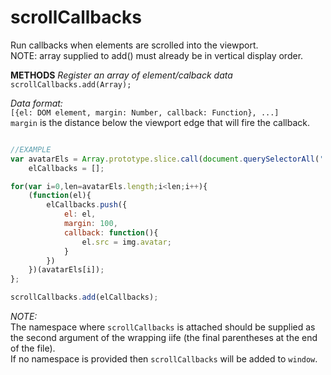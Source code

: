 scrollCallbacks
===============

Run callbacks when elements are scrolled into the viewport.  
NOTE: array supplied to add() must already be in vertical display order.  

**METHODS**
*Register an array of element/calback data*  
`scrollCallbacks.add(Array);`

*Data format:*  
`[{el: DOM element, margin: Number, callback: Function}, ...]`  
`margin` is the distance below the viewport edge that will fire the callback.


```javascript

//EXAMPLE
var avatarEls = Array.prototype.slice.call(document.querySelectorAll('.avatar')),
	elCallbacks = [];

for(var i=0,len=avatarEls.length;i<len;i++){
	(function(el){
		elCallbacks.push({
			el: el,
			margin: 100,
			callback: function(){
				el.src = img.avatar;
			}
		})
	})(avatarEls[i]);
};

scrollCallbacks.add(elCallbacks);
```

*NOTE:*  
The namespace where `scrollCallbacks` is attached should be supplied as the second argument of the wrapping iife (the final parentheses at the end of the file).   
If no namespace is provided then `scrollCallbacks` will be added to `window`.